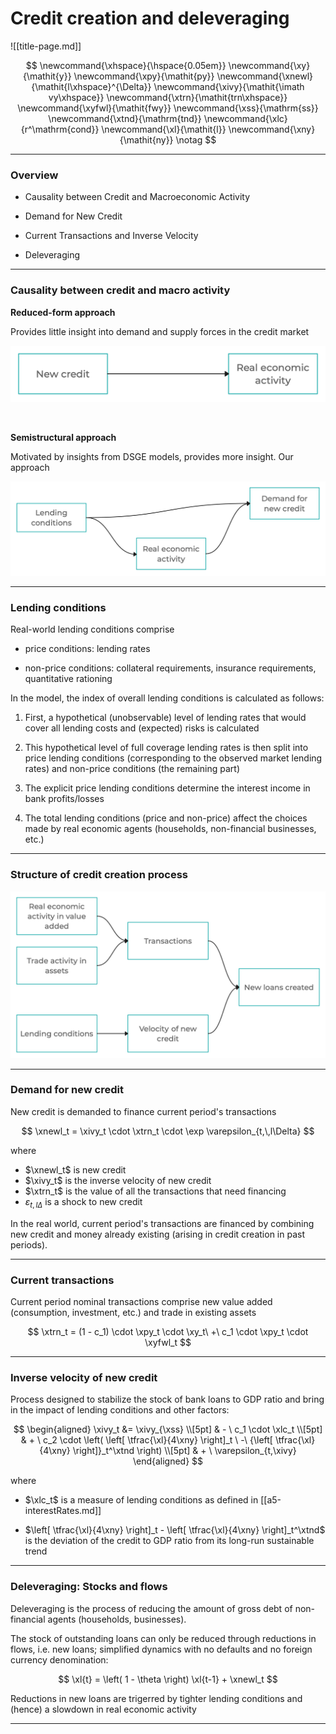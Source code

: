 
# Credit creation and deleveraging

![[title-page.md]]


$$
\newcommand{\xhspace}{\hspace{0.05em}}
\newcommand{\xy}{\mathit{y}}
\newcommand{\xpy}{\mathit{py}}
\newcommand{\xnewl}{\mathit{l\xhspace}^{\Delta}}
\newcommand{\xivy}{\mathit{\imath vy\xhspace}}
\newcommand{\xtrn}{\mathit{trn\xhspace}}
\newcommand{\xyfwl}{\mathit{fwy}}
\newcommand{\xss}{\mathrm{ss}}
\newcommand{\xtnd}{\mathrm{tnd}}
\newcommand{\xlc}{r^\mathrm{cond}}
\newcommand{\xl}{\mathit{l}}
\newcommand{\xny}{\mathit{ny}}
\notag
$$


--------------------------------------------------------------------------------


### Overview


* Causality between Credit and Macroeconomic Activity

* Demand for New Credit

* Current Transactions and Inverse Velocity

* Deleveraging


--------------------------------------------------------------------------------


### Causality between credit and macro activity

__Reduced-form approach__

Provides little insight into demand and supply forces in the credit market

![Reduced-form approach](reduced-form-credit-creation.png)

<br/>

__Semistructural approach__

Motivated by insights from DSGE models, provides more insight. Our approach

![Semistructural credit creation](structural-credit-creation.png)


--------------------------------------------------------------------------------


### Lending conditions

Real-world lending conditions comprise

* price conditions: lending rates

* non-price conditions: collateral requirements, insurance requirements, quantitative rationing

In the model, the index of overall lending conditions is calculated as follows:

1. First, a hypothetical (unobservable) level of lending rates that would cover all lending costs and (expected) risks is calculated

2. This hypothetical level of full coverage lending rates is then split into price lending conditions (corresponding to the observed market lending rates) and non-price conditions (the remaining part)

3. The explicit price lending conditions determine the interest income in bank profits/losses

4. The total lending conditions (price and non-price) affect the choices made by real economic agents (households, non-financial businesses, etc.)



--------------------------------------------------------------------------------


### Structure of credit creation process



![Structure of credit creation process](credit-creation.png)



--------------------------------------------------------------------------------


### Demand for new credit

New credit is demanded to finance current period's transactions

$$
\xnewl_t = \xivy_t \cdot \xtrn_t \cdot \exp \varepsilon_{t,\,l\Delta}
$$

where

* $\xnewl_t$ is new credit
* $\xivy_t$ is the inverse velocity of new credit
* $\xtrn_t$ is the value of all the transactions that need financing
* $\varepsilon_{t,\,l\Delta}$ is a shock to new credit

In the real world, current period's transactions are financed by combining new credit and money already existing (arising in credit creation in past
periods).


--------------------------------------------------------------------------------


### Current transactions

Current period nominal transactions comprise new value added (consumption,
investment, etc.) and trade in existing assets

$$
\xtrn_t = (1 - c_1) \cdot \xpy_t \cdot \xy_t\ +\ c_1 \cdot \xpy_t \cdot \xyfwl_t
$$


--------------------------------------------------------------------------------


### Inverse velocity of new credit

Process designed to stabilize the stock of bank loans to GDP ratio and
bring in the impact of lending conditions and other factors:

$$
\begin{aligned}
\xivy_t &= \xivy_{\xss} \\[5pt]
& - \ c_1 \cdot \xlc_t \\[5pt]
& + \ c_2 \cdot \left( \left[ \tfrac{\xl}{4\xny} \right]_t
\ -\ {\left[ \tfrac{\xl}{4\xny} \right]}_t^\xtnd \right) \\[5pt]
& + \ \varepsilon_{t,\xivy}
\end{aligned}
$$

where

* $\xlc_t$ is a measure of lending conditions as defined in [[a5-interestRates.md]]

* $\left[ \tfrac{\xl}{4\xny} \right]_t - \left[ \tfrac{\xl}{4\xny} \right]_t^\xtnd$
  is the deviation of the credit to GDP ratio from its long-run sustainable
  trend



--------------------------------------------------------------------------------


### Deleveraging: Stocks and flows


Deleveraging is the process of reducing the amount of gross debt of
non-financial agents (households, businesses).

The stock of outstanding loans can only be reduced through reductions in
flows, i.e. new loans; simplified dynamics with no defaults and no foreign
currency denomination:

$$
\xl{t} = \left( 1 - \theta \right) \xl{t-1} + \xnewl_t
$$

Reductions in new loans are trigerred by tighter lending conditions and
(hence) a slowdown in real economic activity


--------------------------------------------------------------------------------

